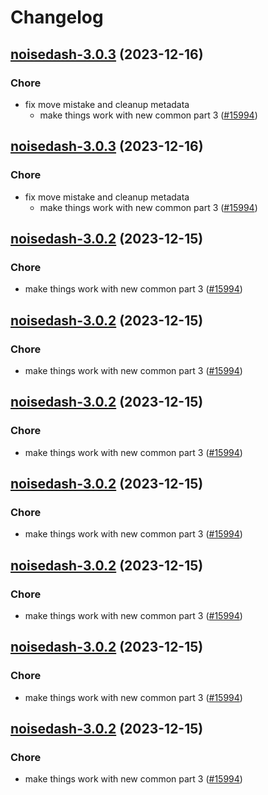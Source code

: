 # Changelog



## [noisedash-3.0.3](https://github.com/truecharts/charts/compare/noisedash-2.0.15...noisedash-3.0.3) (2023-12-16)

### Chore

- fix move mistake and cleanup metadata
  - make things work with new common part 3 ([#15994](https://github.com/truecharts/charts/issues/15994))
  
  


## [noisedash-3.0.3](https://github.com/truecharts/charts/compare/noisedash-2.0.15...noisedash-3.0.3) (2023-12-16)

### Chore

- fix move mistake and cleanup metadata
  - make things work with new common part 3 ([#15994](https://github.com/truecharts/charts/issues/15994))
  
  


## [noisedash-3.0.2](https://github.com/truecharts/charts/compare/noisedash-2.0.15...noisedash-3.0.2) (2023-12-15)

### Chore

- make things work with new common part 3 ([#15994](https://github.com/truecharts/charts/issues/15994))
  
  


## [noisedash-3.0.2](https://github.com/truecharts/charts/compare/noisedash-2.0.15...noisedash-3.0.2) (2023-12-15)

### Chore

- make things work with new common part 3 ([#15994](https://github.com/truecharts/charts/issues/15994))
  
  


## [noisedash-3.0.2](https://github.com/truecharts/charts/compare/noisedash-2.0.15...noisedash-3.0.2) (2023-12-15)

### Chore

- make things work with new common part 3 ([#15994](https://github.com/truecharts/charts/issues/15994))
  
  


## [noisedash-3.0.2](https://github.com/truecharts/charts/compare/noisedash-2.0.15...noisedash-3.0.2) (2023-12-15)

### Chore

- make things work with new common part 3 ([#15994](https://github.com/truecharts/charts/issues/15994))
  
  


## [noisedash-3.0.2](https://github.com/truecharts/charts/compare/noisedash-2.0.15...noisedash-3.0.2) (2023-12-15)

### Chore

- make things work with new common part 3 ([#15994](https://github.com/truecharts/charts/issues/15994))
  
  


## [noisedash-3.0.2](https://github.com/truecharts/charts/compare/noisedash-2.0.15...noisedash-3.0.2) (2023-12-15)

### Chore

- make things work with new common part 3 ([#15994](https://github.com/truecharts/charts/issues/15994))
  
  


## [noisedash-3.0.2](https://github.com/truecharts/charts/compare/noisedash-2.0.15...noisedash-3.0.2) (2023-12-15)

### Chore

- make things work with new common part 3 ([#15994](https://github.com/truecharts/charts/issues/15994))
  
  